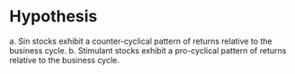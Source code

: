 # Hypothesis
a. Sin stocks exhibit a counter-cyclical pattern of returns relative to the business cycle. 
b. Stimulant stocks exhibit a pro-cyclical pattern of returns relative to the business cycle.

